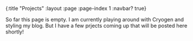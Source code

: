 {:title "Projects"
:layout :page
:page-index 1
:navbar? true}

So far this page is empty. I am currently playing around with Cryogen and styling my blog. But I have a few prjects coming up that will be posted here shortly!
